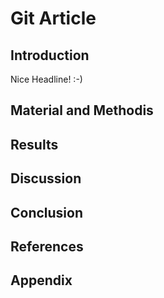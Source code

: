 # Git Article
## Introduction
Nice Headline! :-) 

## Material and  Methodis

## Results

## Discussion

## Conclusion

## References

## Appendix

